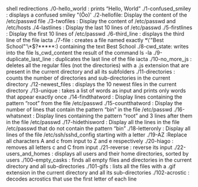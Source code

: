 shell redirections
./0-hello_world : prints “Hello, World”
./1-confused_smiley : displays a confused smiley "(Ôo)'
./2-hellofile: Display the content of the /etc/passwd file
./3-twofiles : Display the content of /etc/passwd and /etc/hosts
./4-lastlines : Display the last 10 lines of /etc/passwd
./5-firstlines : Display the first 10 lines of /etc/passwd
./6-third_line : displays the third line of the file iacta
./7-file : creates a file named exactly \*\\'"Best School"\'\\*$\?\*\*\*\*\*:) containing the text Best School
./8-cwd_state:  writes into the file ls_cwd_content the result of the command ls -la
./9-duplicate_last_line : duplicates the last line of the file iacta
./10-no_more_js : deletes all the regular files (not the directories) with a .js extension that are present in the current directory and all its subfolders
./11-directories : counts the number of directories and sub-directories in the current directory
./12-newest_files : displays the 10 newest files in the current directory
./13-unique : takes a list of words as input and prints only words that appear exactly once
./14-findthatword : Display lines containing the pattern “root” from the file /etc/passwd
./15-countthatword : Display the number of lines that contain the pattern “bin” in the file /etc/passwd
./16-whatsnext : Display lines containing the pattern “root” and 3 lines after them in the file /etc/passwd
./17-hidethisword : Display all the lines in the file /etc/passwd that do not contain the pattern “bin”
./18-letteronly : Display all lines of the file /etc/ssh/sshd_config starting with a letter
./19-AZ :Replace all characters A and c from input to Z and e respectively
./20-hiago : removes all letters c and C from input
./21-reverse : reverse its input
./22-users_and_homes : displays all users and their home directories, sorted by users
./100-empty_casks : finds all empty files and directories in the current directory and all sub-directories
./101-gifs : lists all the files with a .gif extension in the current directory and all its sub-directories
./102-acrostic : decodes acrostics that use the first letter of each line
